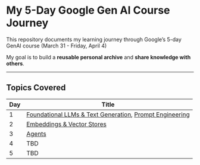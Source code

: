 # My 5-Day Google Gen AI Course Journey

This repository documents my learning journey through Google’s 5-day GenAI course (March 31 - Friday, April 4)

My goal is to build a **reusable personal archive** and **share knowledge with others**.

---

## Topics Covered

| Day | Title |
|-----|-------|
| 1   |  [Foundational LLMs & Text Generation](./day1/foundational-llms.md), [Prompt Engineering](./day1/prompt-engineering.md) |
| 2   | [Embeddings & Vector Stores](./day2/embeddings-vector-stores.md) |
| 3   | [Agents](./day3/agents.md) |
| 4   | TBD |
| 5   | TBD |
